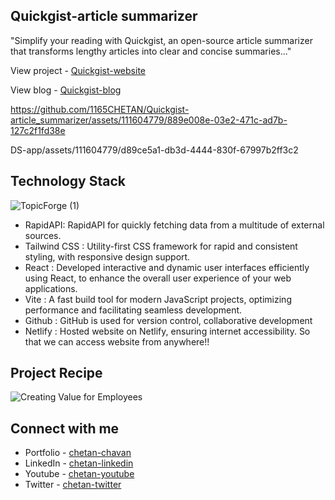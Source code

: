 
## Quickgist-article summarizer

"Simplify your reading with Quickgist, an open-source article summarizer that transforms lengthy articles into clear and concise summaries..."

View project - [Quickgist-website](https://chetan-crud-app.netlify.app/)

View blog - [Quickgist-blog](https://chetan-crud-app.netlify.app/)



https://github.com/1165CHETAN/Quickgist-article_summarizer/assets/111604779/889e008e-03e2-471c-ad7b-127c2f1fd38e

DS-app/assets/111604779/d89ce5a1-db3d-4444-830f-67997b2ff3c2


## Technology Stack

![TopicForge (1)](https://github.com/1165CHETAN/CRUD-app/assets/111604779/d544d8d5-a5a2-4872-bdb2-80ad7cfb5c99)

- RapidAPI: RapidAPI for quickly fetching data from a multitude of external sources.
- Tailwind CSS : Utility-first CSS framework for rapid and consistent styling, with responsive design support.
- React : Developed interactive and dynamic user interfaces efficiently using React, to enhance the overall user experience of your web applications.
- Vite :  A fast build tool for modern JavaScript projects, optimizing performance and facilitating seamless development.
- Github : GitHub is used for version control, collaborative development
- Netlify : Hosted website on Netlify, ensuring internet accessibility. So that we can access website from anywhere!!

## Project Recipe
![Creating Value for Employees](https://github.com/1165CHETAN/CRUD-app/assets/111604779/c8ad4a8f-0814-42ee-80c5-2b4458b665c0)



## Connect with me
- Portfolio - [chetan-chavan](https://chetan-crud-app.netlify.app/)
- LinkedIn - [chetan-linkedin](https://chetan-crud-app.netlify.app/)
- Youtube - [chetan-youtube](https://chetan-crud-app.netlify.app/)
- Twitter - [chetan-twitter](https://chetan-crud-app.netlify.app/)
